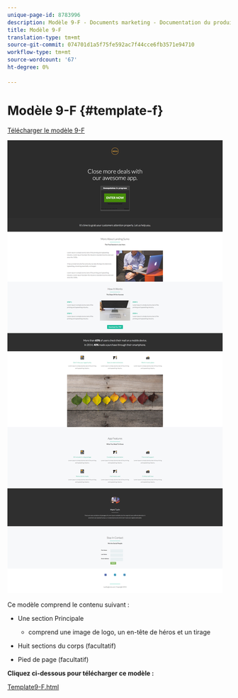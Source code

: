 ```yaml
---
unique-page-id: 8783996
description: Modèle 9-F - Documents marketing - Documentation du produit
title: Modèle 9-F
translation-type: tm+mt
source-git-commit: 074701d1a5f75fe592ac7f44cce6fb3571e94710
workflow-type: tm+mt
source-wordcount: '67'
ht-degree: 0%

---
```



# Modèle 9-F {#template-f}

[Télécharger le modèle 9-F](https://docs.marketo.com/download/attachments/8783996/template-9f.html?version=2&amp;modificationdate=1438210809000&amp;api=v2)

![](assets/image2015-7-28-16-3a1-3a25.png)

Ce modèle comprend le contenu suivant :

* Une section Principale

   * comprend une image de logo, un en-tête de héros et un tirage

* Huit sections du corps (facultatif)
* Pied de page (facultatif)

**Cliquez ci-dessous pour télécharger ce modèle :**

[Template9-F.html](https://docs.marketo.com/download/attachments/8783996/template-9f.html?version=2&amp;modificationdate=1438210809000&amp;api=v2)
